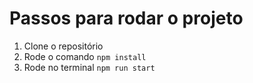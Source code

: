 # Passos para rodar o projeto

1. Clone o repositório
1. Rode o comando `npm install`
1. Rode no terminal `npm run start`
